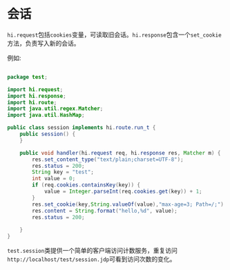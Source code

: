 # 会话


`hi.request`包括`cookies`变量，可读取旧会话。`hi.response`包含一个`set_cookie`方法，负责写入新的会话。

例如:

```java

package test;

import hi.request;
import hi.response;
import hi.route;
import java.util.regex.Matcher;
import java.util.HashMap;

public class session implements hi.route.run_t {
    public session() {
    }

    public void handler(hi.request req, hi.response res, Matcher m) {
        res.set_content_type("text/plain;charset=UTF-8");
        res.status = 200;
        String key = "test";
        int value = 0;
        if (req.cookies.containsKey(key)) {
            value = Integer.parseInt(req.cookies.get(key)) + 1;
        }
        res.set_cookie(key,String.valueOf(value),"max-age=3; Path=/;")
        res.content = String.format("hello,%d", value);
        res.status = 200;
        
    }
}

```

`test.session`类提供一个简单的客户端访问计数服务，重复访问`http://localhost/test/session.jdp`可看到访问次数的变化。

